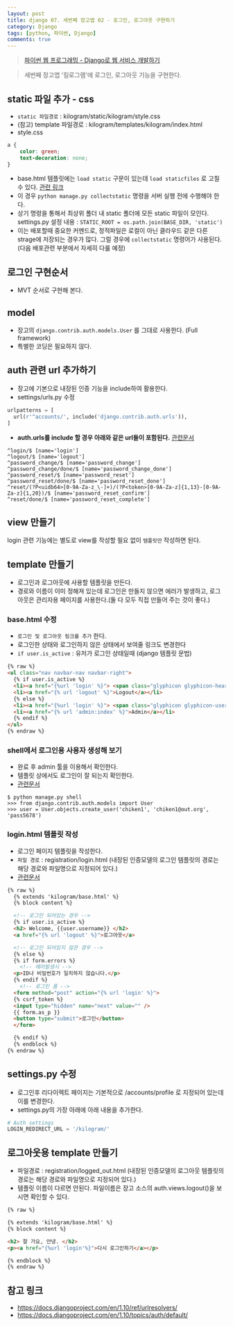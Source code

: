 ```yaml
---
layout: post
title: django 07. 세번째 장고앱 02 - 로그인, 로그아웃 구현하기
category: Django
tags: [python, 파이썬, Django]
comments: true
---
```

> [파이썬 웹 프로그래밍 - Django로 웹 서비스 개발하기 ](https://www.inflearn.com/course/django-%ED%8C%8C%EC%9D%B4%EC%8D%AC-%EC%9E%A5%EA%B3%A0-%EA%B0%95%EC%A2%8C/)

> 세번째 장고앱 '킬로그램'에 로그인, 로그아웃 기능을 구현한다.


## static 파일 추가 - css

- `static 파일경로` : kilogram/static/kilogram/style.css
- (참고) template 파일경로 : kilogram/templates/kilogram/index.html
- style.css

```css
a {
    color: green;
    text-decoration: none;
}
```

- base.html 템플릿에는 `load static` 구문이 있는데 `load staticfiles` 로 고칠 수 있다. [관련 링크](http://stackoverflow.com/questions/24238496/what-is-the-difference-between-load-staticfiles-and-load-static)
- 이 경우 `python manage.py collectstatic` 명령을 서버 실행 전에 수행해야 한다.
- 상기 명령을 통해서 최상위 폴더 내 static 폴더에 모든 static 파일이 모인다. settings.py 설정 내용 : `STATIC_ROOT = os.path.join(BASE_DIR, 'static')`
- 이는 배포할때 중요한 커멘드로, 정적파일은 로컬이 아닌 클라우드 같은 다른 strage에 저장되는 경우가 많다. 그럴 경우에 `collectstatic` 명령어가 사용된다. (다음 배포관련 부분에서 자세히 다룰 예정)

## 로그인 구현순서
- MVT 순서로 구현해 본다.


## model

- 장고의 `django.contrib.auth.models.User` 를 그대로 사용한다. (Full framework)
- 특별한 코딩은 필요하지 않다.

## auth 관련 url 추가하기

- 장고에 기본으로 내장된 인증 기능을 include하여 활용한다.
- settings/urls.py 수정

```python
urlpatterns = [
  url(r'^accounts/', include('django.contrib.auth.urls')),
]
```

- **auth.urls를 include 할 경우 아래와 같은 url들이 포함된다.** [관련문서](https://docs.djangoproject.com/en/1.10/topics/auth/default/#module-django.contrib.auth.views)

```shell
^login/$ [name='login']
^logout/$ [name='logout']
^password_change/$ [name='password_change']
^password_change/done/$ [name='password_change_done']
^password_reset/$ [name='password_reset']
^password_reset/done/$ [name='password_reset_done']
^reset/(?P<uidb64>[0-9A-Za-z_\-]+)/(?P<token>[0-9A-Za-z]{1,13}-[0-9A-Za-z]{1,20})/$ [name='password_reset_confirm']
^reset/done/$ [name='password_reset_complete']
```


## view 만들기

login 관련 기능에는 별도로 view를 작성할 필요 없이 `템플릿만` 작성하면 된다.


## template 만들기

- 로그인과 로그아웃에 사용할 템플릿을 만든다.
- 경로와 이름이 이미 정해져 있는데 로그인은 만들지 않으면 에러가 발생하고, 로그 아웃은 관리자용 페이지를 사용한다.(둘 다 모두 직접 만들어 주는 것이 좋다.)

### base.html 수정

- `로그인 및 로그아웃 링크를 추가` 한다.
- 로그인한 상태와 로그인하지 않은 상태에서 보여줄 링크도 변경한다
- `if user.is_active` : 유저가 로그인 상태일때 (django 템플릿 문법)

```html
{% raw %}
<ul class="nav navbar-nav navbar-right">
  {% if user.is_active %}
  <li><a href="{%url 'login' %}"> <span class="glyphicon glyphicon-heart"></span> {{user.username}}</a></li>
  <li><a href="{% url 'logout' %}">Logout</a></li>
  {% else %}
  <li><a href="{%url 'login' %}"> <span class="glyphicon glyphicon-user"></span> Login</a></li>
  <li><a href="{% url 'admin:index' %}">Admin</a></li>
  {% endif %}
</ul>
{% endraw %}
```

### shell에서 로그인용 사용자 생성해 보기

- 완료 후 admin 툴을 이용해서 확인한다.
- 템플릿 상에서도 로그인이 잘 되는지 확인한다.
- [관련문서](https://docs.djangoproject.com/en/1.10/topics/auth/default/#creating-users)

```
$ python manage.py shell
>>> from django.contrib.auth.models import User
>>> user = User.objects.create_user('chiken1', 'chiken1@out.org', 'pass5678')
```

### login.html 템플릿 작성
- 로그인 페이지 템플릿을 작성한다.
- `파일 경로` : registration/login.html (내장된 인증모델의 로그인 템플릿의 경로는 해당 경로와 파일명으로 지정되어 있다.)
- [관련문서](https://docs.djangoproject.com/en/1.10/topics/auth/default/#module-django.contrib.auth.views)

```html
{% raw %}
  {% extends 'kilogram/base.html' %}
  {% block content %}

  <!-- 로그인 되어있는 경우 -->
  {% if user.is_active %}
  <h2> Welcome, {{user.username}} </h2>
  <a href="{% url 'logout' %}">로그아웃</a>

  <!-- 로그인 되어있지 않은 경우 -->
  {% else %}
  {% if form.errors %}
    <!-- 에러발생시 -->
  <p>ID나 비밀번호가 일치하지 않습니다.</p>
  {% endif %}
    <!-- 로그인 폼 -->
  <form method="post" action="{% url 'login' %}">
  {% csrf_token %}
  <input type="hidden" name="next" value="" />
  {{ form.as_p }}
  <button type="submit">로그인</button>
  </form>

  {% endif %}
  {% endblock %}
{% endraw %}
```

## settings.py 수정

- 로그인후 리다이렉트 페이지는 기본적으로 /accounts/profile 로 지정되어 있는데 이를 변경한다.
- settings.py의 가장 아래에 아래 내용을 추가한다.

```python
# Auth settings
LOGIN_REDIRECT_URL = '/kilogram/'
```


## 로그아웃용 template 만들기

- 파일경로 : registration/logged_out.html (내장된 인증모델의 로그아웃 템플릿의 경로는 해당 경로와 파일명으로 지정되어 있다.)
- 템플릿 이름이 다르면 안된다. 파일이름은 장고 소스의 auth.views.logout()을 보시면 확인할 수 있다.

```html
{% raw %}

{% extends 'kilogram/base.html' %}
{% block content %}

<h2> 잘 가요, 안녕. </h2>
<p><a href="{%url 'login'%}">다시 로그인하기</a></p>

{% endblock %}
{% endraw %}
```

## 참고 링크
- <https://docs.djangoproject.com/en/1.10/ref/urlresolvers/>
- <https://docs.djangoproject.com/en/1.10/topics/auth/default/>
